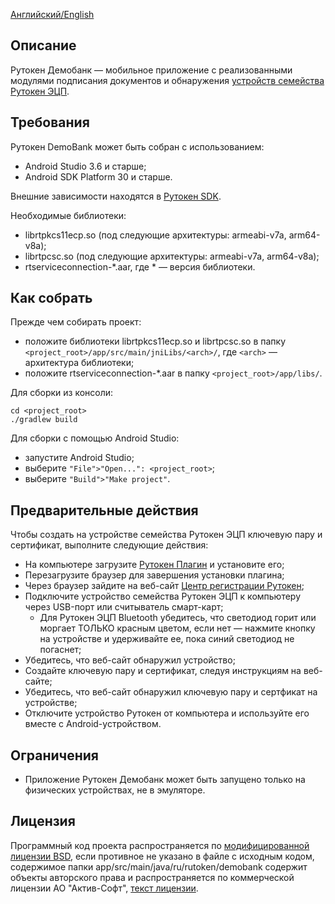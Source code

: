 [Английский/English](README.md)

## Описание

Рутокен Демобанк — мобильное приложение с реализованными модулями подписания документов и обнаружения 
[устройств семейства Рутокен ЭЦП](https://www.rutoken.ru/products/all/rutoken-ecp/).

## Требования

Рутокен DemoBank может быть собран с использованием:

* Android Studio 3.6 и старше;
* Android SDK Platform 30 и старше.

Внешние зависимости находятся в [Рутокен SDK](https://www.rutoken.ru/developers/sdk/).

Необходимые библиотеки:

* librtpkcs11ecp.so (под следующие архитектуры: armeabi-v7a, arm64-v8a);
* librtpcsc.so (под следующие архитектуры: armeabi-v7a, arm64-v8a);
* rtserviceconnection-\*.aar, где \* — версия библиотеки.

## Как собрать

Прежде чем собирать проект:

* положите библиотеки librtpkcs11ecp.so и librtpcsc.so в папку `<project_root>/app/src/main/jniLibs/<arch>/`, где `<arch>` — архитектура библиотеки;
* положите rtserviceconnection-\*.aar в папку `<project_root>/app/libs/`.

Для сборки из консоли:

    cd <project_root>
    ./gradlew build

Для сборки с помощью Android Studio:

* запустите Android Studio;
* выберите `"File">"Open...": <project_root>`;
* выберите `"Build">"Make project"`.

## Предварительные действия

Чтобы создать на устройстве семейства Рутокен ЭЦП ключевую пару и сертификат, выполните следующие действия:

* На компьютере загрузите [Рутокен Плагин](https://www.rutoken.ru/products/all/rutoken-plugin/) и установите его;
* Перезагрузите браузер для завершения установки плагина;
* Через браузер зайдите на веб-сайт [Центр регистрации Рутокен](https://ra.rutoken.ru);
* Подключите устройство семейства Рутокен ЭЦП к компьютеру через USB-порт или считыватель смарт-карт;
    * Для Рутокен ЭЦП Bluetooth убедитесь, что светодиод горит или моргает ТОЛЬКО красным цветом, 
    если нет — нажмите кнопку на устройстве и удерживайте ее, пока синий светодиод не погаснет;
* Убедитесь, что веб-сайт обнаружил устройство;
* Создайте ключевую пару и сертификат, следуя инструкциям на веб-сайте;
* Убедитесь, что веб-сайт обнаружил ключевую пару и сертфикат на устройстве;
* Отключите устройство Рутокен от компьютера и используйте его вместе с Android-устройством.

## Ограничения

* Приложение Рутокен Демобанк может быть запущено только на физических устройствах, не в эмуляторе.

## Лицензия

Программный код проекта распространяется по [модифицированной лицензии BSD](LICENSE_RUS), если противное не указано в файле с исходным кодом,
содержимое папки app/src/main/java/ru/rutoken/demobank содержит объекты авторского права и распространяется по коммерческой лицензии АО "Актив-Софт",
[текст лицензии](https://download.rutoken.ru/License_Agreement.pdf).
